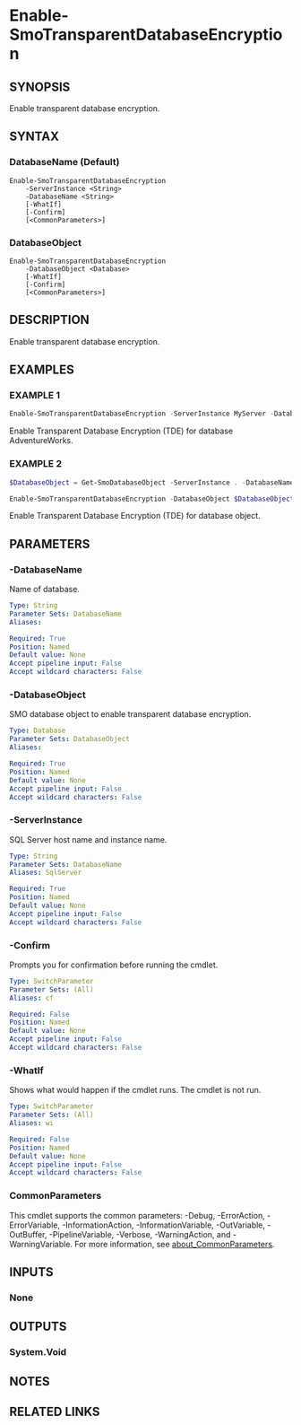 ﻿---
external help file: SqlServerTools-help.xml
Module Name: SqlServerTools
online version:
schema: 2.0.0
---

# Enable-SmoTransparentDatabaseEncryption

## SYNOPSIS
Enable transparent database encryption.

## SYNTAX

### DatabaseName (Default)
```
Enable-SmoTransparentDatabaseEncryption
	-ServerInstance <String>
	-DatabaseName <String>
	[-WhatIf]
	[-Confirm]
	[<CommonParameters>]
```

### DatabaseObject
```
Enable-SmoTransparentDatabaseEncryption
	-DatabaseObject <Database>
	[-WhatIf]
	[-Confirm]
	[<CommonParameters>]
```

## DESCRIPTION
Enable transparent database encryption.

## EXAMPLES

### EXAMPLE 1
```powershell
Enable-SmoTransparentDatabaseEncryption -ServerInstance MyServer -DatabaseName AdventureWorks
```

Enable Transparent Database Encryption (TDE) for database AdventureWorks.

### EXAMPLE 2
```powershell
$DatabaseObject = Get-SmoDatabaseObject -ServerInstance . -DatabaseName AdventureWorks

Enable-SmoTransparentDatabaseEncryption -DatabaseObject $DatabaseObject
```

Enable Transparent Database Encryption (TDE) for database object.

## PARAMETERS

### -DatabaseName
Name of database.

```yaml
Type: String
Parameter Sets: DatabaseName
Aliases:

Required: True
Position: Named
Default value: None
Accept pipeline input: False
Accept wildcard characters: False
```

### -DatabaseObject
SMO database object to enable transparent database encryption.

```yaml
Type: Database
Parameter Sets: DatabaseObject
Aliases:

Required: True
Position: Named
Default value: None
Accept pipeline input: False
Accept wildcard characters: False
```

### -ServerInstance
SQL Server host name and instance name.

```yaml
Type: String
Parameter Sets: DatabaseName
Aliases: SqlServer

Required: True
Position: Named
Default value: None
Accept pipeline input: False
Accept wildcard characters: False
```

### -Confirm
Prompts you for confirmation before running the cmdlet.

```yaml
Type: SwitchParameter
Parameter Sets: (All)
Aliases: cf

Required: False
Position: Named
Default value: None
Accept pipeline input: False
Accept wildcard characters: False
```

### -WhatIf
Shows what would happen if the cmdlet runs.
The cmdlet is not run.

```yaml
Type: SwitchParameter
Parameter Sets: (All)
Aliases: wi

Required: False
Position: Named
Default value: None
Accept pipeline input: False
Accept wildcard characters: False
```

### CommonParameters
This cmdlet supports the common parameters: -Debug, -ErrorAction, -ErrorVariable, -InformationAction, -InformationVariable, -OutVariable, -OutBuffer, -PipelineVariable, -Verbose, -WarningAction, and -WarningVariable. For more information, see [about_CommonParameters](http://go.microsoft.com/fwlink/?LinkID=113216).

## INPUTS

### None

## OUTPUTS

### System.Void

## NOTES

## RELATED LINKS
